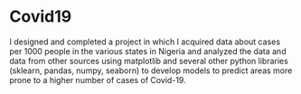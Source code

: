 # Covid19

I designed and completed a project in which I acquired data about cases per 1000 people in the various states in Nigeria and analyzed the data and data from other sources using matplotlib and several other python libraries (sklearn, pandas, numpy, seaborn) to develop models to predict areas more prone to a higher number of cases of Covid-19.

